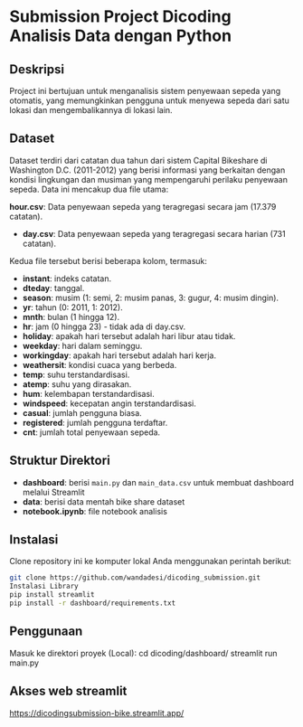 # Submission Project Dicoding Analisis Data dengan Python

## Deskripsi
Project ini bertujuan untuk menganalisis sistem penyewaan sepeda yang otomatis, yang memungkinkan pengguna untuk menyewa sepeda dari satu lokasi dan mengembalikannya di lokasi lain.

## Dataset
Dataset terdiri dari catatan dua tahun dari sistem Capital Bikeshare di Washington D.C. (2011-2012) yang berisi informasi yang berkaitan dengan kondisi lingkungan dan musiman yang mempengaruhi perilaku penyewaan sepeda. Data ini mencakup dua file utama:

 **hour.csv**: Data penyewaan sepeda yang teragregasi secara jam (17.379 catatan).
- **day.csv**: Data penyewaan sepeda yang teragregasi secara harian (731 catatan).

Kedua file tersebut berisi beberapa kolom, termasuk:
- **instant**: indeks catatan.
- **dteday**: tanggal.
- **season**: musim (1: semi, 2: musim panas, 3: gugur, 4: musim dingin).
- **yr**: tahun (0: 2011, 1: 2012).
- **mnth**: bulan (1 hingga 12).
- **hr**: jam (0 hingga 23) - tidak ada di day.csv.
- **holiday**: apakah hari tersebut adalah hari libur atau tidak.
- **weekday**: hari dalam seminggu.
- **workingday**: apakah hari tersebut adalah hari kerja.
- **weathersit**: kondisi cuaca yang berbeda.
- **temp**: suhu terstandardisasi.
- **atemp**: suhu yang dirasakan.
- **hum**: kelembapan terstandardisasi.
- **windspeed**: kecepatan angin terstandardisasi.
- **casual**: jumlah pengguna biasa.
- **registered**: jumlah pengguna terdaftar.
- **cnt**: jumlah total penyewaan sepeda.

## Struktur Direktori
- **dashboard**: berisi `main.py` dan `main_data.csv` untuk membuat dashboard melalui Streamlit
- **data**: berisi data mentah bike share dataset
- **notebook.ipynb**: file notebook analisis

## Instalasi
Clone repository ini ke komputer lokal Anda menggunakan perintah berikut:
```bash
git clone https://github.com/wandadesi/dicoding_submission.git
Instalasi Library
pip install streamlit
pip install -r dashboard/requirements.txt
```

## Penggunaan
Masuk ke direktori proyek (Local):
cd dicoding/dashboard/
streamlit run main.py

## Akses web streamlit
https://dicodingsubmission-bike.streamlit.app/
